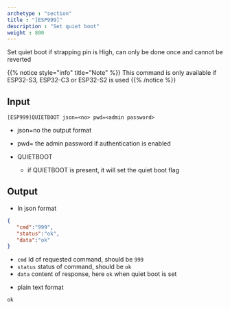 ```yaml
---
archetype : "section"
title : "[ESP999]"
description : "Set quiet boot"
weight : 800
---
```

Set quiet boot if strapping pin is High, can only be done once and cannot be reverted

{{% notice style="info" title="Note"  %}}
This command is only available if ESP32-S3, ESP32-C3 or ESP32-S2 is used
{{% /notice %}}

## Input
`[ESP999]QUIETBOOT json=<no> pwd=<admin password>`

* json=no
the output format

* pwd=<admin password>
the admin password if authentication is enabled

* QUIETBOOT
  * if QUIETBOOT is present, it will set the quiet boot flag


## Output

- In json format

```json
{
   "cmd":"999",
   "status":"ok",
   "data":"ok"
}
```

* `cmd` Id of requested command, should be `999`
* `status` status of command, should be `ok`
* `data` content of response, here `ok` when quiet boot is set

 - plain text format

```Text
ok
```



